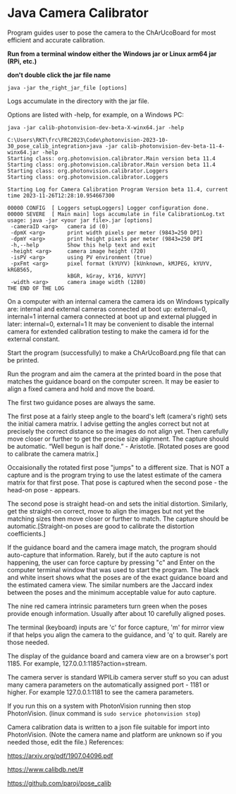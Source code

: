 # Java Camera Calibrator
Program guides user to pose the camera to the ChArUcoBoard for most efficient and accurate calibration.

**Run from a terminal window either the Windows jar or Linux arm64 jar (RPi, etc.)**

**don't double click the jar file name**

`java -jar the_right_jar_file [options]`

Logs accumulate in the directory with the jar file.

Options are listed with -help, for example, on a Windows PC:

`java -jar calib-photonvision-dev-beta-X-winx64.jar -help`

```
C:\Users\RKT\frc\FRC2023\Code\photonvision-2023-10-30_pose_calib_integration>java -jar calib-photonvision-dev-beta-11-4-winx64.jar -help
Starting class: org.photonvision.calibrator.Main version beta 11.4
Starting class: org.photonvision.calibrator.Main version beta 11.4
Starting class: org.photonvision.calibrator.Loggers
Starting class: org.photonvision.calibrator.Loggers

Starting Log for Camera Calibration Program Version beta 11.4, current time 2023-11-26T12:28:10.954667300

00000 CONFIG  [ Loggers setupLoggers] Logger configuration done.
00000 SEVERE  [ Main main] logs accumulate in file CalibrationLog.txt
usage: java -jar <your jar file>.jar [options]
 -cameraID <arg>   camera id (0)
 -dpmX <arg>       print width pixels per meter (9843=250 DPI)
 -dpmY <arg>       print height pixels per meter (9843=250 DPI
 -h,--help         Show this help text and exit
 -height <arg>     camera image height (720)
 -isPV <arg>       using PV environment (true)
 -pxFmt <arg>      pixel format (kYUYV) [kUnknown, kMJPEG, kYUYV, kRGB565,
                   kBGR, kGray, kY16, kUYVY]
 -width <arg>      camera image width (1280)
THE END OF THE LOG
```

On a computer with an internal camera the camera ids on Windows typically are:
internal and external cameras connected at boot up: external=0, internal=1
internal camera connected at boot up and external plugged in later: internal=0, external=1
It may be convenient to disable the internal camera for extended calibration testing to make the camera id for the external constant.

Start the program (successfully) to make a ChArUcoBoard.png file that can be printed.

Run the program and aim the camera at the printed board in the pose that matches the guidance board on the computer screen. It may be easier to align a fixed camera and hold and move the board.

The first two guidance poses are always the same.

The first pose at a fairly steep angle to the board's left (camera's right) sets the initial camera matrix. I advise getting the angles correct but not at precisely the correct distance so the images do not align yet. Then carefully move closer or further to get the precise size alignment. The capture should be automatic. “Well begun is half done.” - Aristotle. [Rotated poses are good to calibrate the camera matrix.]

Occaisionally the rotated first pose "jumps" to a different size. That is NOT a capture and is the program trying to use the latest estimate of the camera matrix for that first pose. That pose is captured when the second pose - the head-on pose - appears.

The second pose is straight head-on and sets the initial distortion. Similarly, get the straight-on correct, move to align the images but not yet the matching sizes then move closer or further to match. The capture should be automatic.[Straight-on poses are good to calibrate the distortion coefficients.]

If the guidance board and the camera image match, the program should auto-capture that information. Rarely, but if the auto capture is not happening, the user can force capture by pressing "c" and Enter on the computer terminal window that was used to start the program. The black and white insert shows what the poses are of the exact guidance board and the estimated camera view. The similar numbers are the Jaccard index between the poses and the minimum acceptable value for auto capture.

The nine red camera intrinsic parameters turn green when the poses provide enough information. Usually after about 10 carefully aligned poses.

The terminal (keyboard) inputs are 'c' for force capture, 'm' for mirror view if that helps you align the camera to the guidance, and 'q' to quit. Rarely are those needed.

The display of the guidance board and camera view are on a browser's port 1185. For example, 127.0.0.1:1185?action=stream.

The camera server is standard WPILib camera server stuff so you can adust many camera parameters on the automatically assigned port - 1181 or higher. For example 127.0.0.1:1181 to see the camera parameters.

If you run this on a system with PhotonVision running then stop PhotonVision. (linux command is `sudo service photonvision stop`)

Camera calibration data is written to a json file suitable for import into PhotonVision. (Note the camera name and platform are unknown so if you needed those, edit the file.)
References:

https://arxiv.org/pdf/1907.04096.pdf

https://www.calibdb.net/#

https://github.com/paroj/pose_calib
